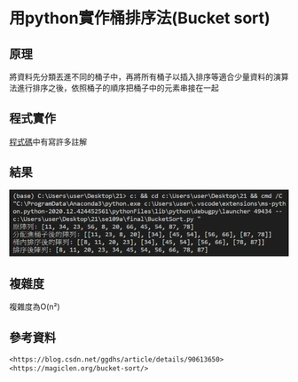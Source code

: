 # 用python實作桶排序法(Bucket sort) 
## 原理
將資料先分類丟進不同的桶子中，再將所有桶子以插入排序等適合少量資料的演算法進行排序之後，依照桶子的順序把桶子中的元素串接在一起

## 程式實作
[程式碼](https://github.com/ja1223/se109a/blob/master/final/BucketSort.py)中有寫許多註解
## 結果
![](https://github.com/ja1223/se109a/blob/master/final/photo/result.jpg)
## 複雜度
複雜度為O(n²)

## 參考資料
```
<https://blog.csdn.net/ggdhs/article/details/90613650>
<https://magiclen.org/bucket-sort/>
```
